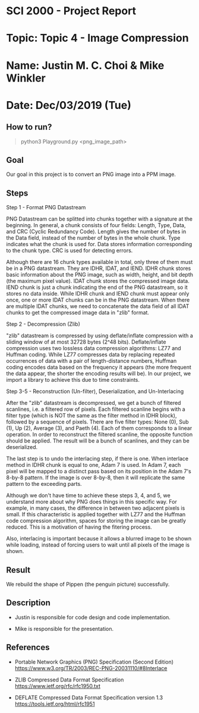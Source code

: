 # SCI 2000 - Project Report
# Topic: Topic 4 - Image Compression
# Name: Justin M. C. Choi & Mike Winkler
# Date: Dec/03/2019 (Tue) 

## How to run?

> python3 Playground.py <png_image_path>

## Goal

Our goal in this project is to convert an PNG image into a PPM image.

## Steps

Step 1 - Format PNG Datastream

PNG Datastream can be splitted into chunks together with a signature at the beginning. In general, a chunk consists of four fields: Length, Type, Data, and CRC (Cyclic Redundancy Code). Length gives the number of bytes in the Data field, instead of the number of bytes in the whole chunk. Type indicates what the chunk is used for. Data stores information corresponding to the chunk type. CRC is used for detecting errors.

Although there are 16 chunk types available in total, only three of them must be in a PNG datastream. They are IDHR, IDAT, and IEND. IDHR chunk stores basic information about the PNG image, such as width, height, and bit depth (the maximum pixel value). IDAT chunk stores the compressed image data. IEND chunk is just a chunk indicating the end of the PNG datastream, so it stores no data inside. While IDHR chunk and IEND chunk must appear only once, one or more IDAT chunks can be in the PNG datastream. When there are multiple IDAT chunks, we need to concatenate the data field of all IDAT chunks to get the compressed image data in "zlib" format. 

Step 2 - Decompression (Zlib)

"zlib" datastream is compressed by using deflate/inflate compression with a sliding window of at most 32728 bytes (2^48 bits). Deflate/inflate compression uses two lossless data compression algorithms: LZ77 and Huffman coding. While LZ77 compresses data by replacing repeated occurrences of data with a pair of length-distance numbers, Huffman coding encodes data based on the frequency it appears (the more frequent the data appear, the shorter the encoding results will be). In our project, we import a library to achieve this due to time constraints.

Step 3-5 - Reconstruction (Un-filter), Deserialization, and Un-Interlacing

After the "zlib" datastream is decompressed, we get a bunch of filtered scanlines, i.e. a filtered row of pixels. Each filtered scanline begins with a filter type (which is NOT the same as the filter method in IDHR block), followed by a sequence of pixels. There are five filter types: None (0), Sub (1), Up (2), Average (3), and Paeth (4). Each of them corresponds to a linear operation. In order to reconstruct the filtered scanline, the opposite function should be applied. The result will be a bunch of scanlines, and they can be deserialized.

The last step is to undo the interlacing step, if there is one. When interlace method in IDHR chunk is equal to one, Adam 7 is used. In Adam 7, each pixel will be mapped to a distinct pass based on its position in the Adam 7's 8-by-8 pattern. If the image is over 8-by-8, then it will replicate the same pattern to the exceeding parts.  

Although we don't have time to achieve these steps 3, 4, and 5, we understand more about why PNG does things in this specific way. For example, in many cases, the difference in between two adjacent pixels is small. If this characteristic is applied together with LZ77 and the Huffman code compression algorithm, spaces for storing the image can be greatly reduced. This is a motivation of having the fitering process.

Also, interlacing is important because it allows a blurred image to be shown while loading, instead of forcing users to wait until all pixels of the image is shown.

## Result

We rebuild the shape of Pippen (the penguin picture) successfully. 

## Description

- Justin is responsible for code design and code implementation. 

- Mike is responsible for the presentation.

## References

- Portable Network Graphics (PNG) Specification (Second Edition) 
  https://www.w3.org/TR/2003/REC-PNG-20031110/#8Interlace

- ZLIB Compressed Data Format Specification
  https://www.ietf.org/rfc/rfc1950.txt

- DEFLATE Compressed Data Format Specification version 1.3
  https://tools.ietf.org/html/rfc1951
